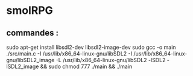# smolRPG

## commandes : 
sudo apt-get install libsdl2-dev libsdl2-image-dev
sudo gcc -o main ./src/main.c -I /usr/lib/x86_64-linux-gnu/libSDL2 -I /usr/lib/x86_64-linux-gnu/libSDL2_image -L /usr/lib/x86_64-linux-gnu/libSDL2 -lSDL2 -lSDL2_image && sudo chmod 777 ./main && ./main

